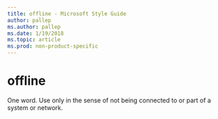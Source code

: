 ```yaml
---
title: offline - Microsoft Style Guide
author: pallep
ms.author: pallep
ms.date: 1/19/2018
ms.topic: article
ms.prod: non-product-specific
---
```


# offline

One word. Use only in the sense of not being connected to or part of a system or network.
